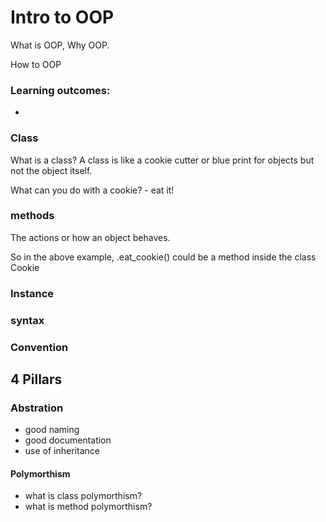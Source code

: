 # Intro to OOP  

What is OOP,
Why OOP. 

How to OOP

### Learning outcomes: 
- 

### Class
What is a class? A class is like a cookie cutter or blue print for objects but not the object itself. 

What can you do with a cookie? 
    -   eat it!
    
### methods 
The actions or how an object behaves. 

So in the above example, .eat_cookie() could be a method inside the class Cookie


### Instance

### syntax


### Convention


## 4 Pillars

### Abstration 
- good naming
- good documentation 
- use of inheritance 


#### Polymorthism
- what is class polymorthism?
- what is method polymorthism? 

